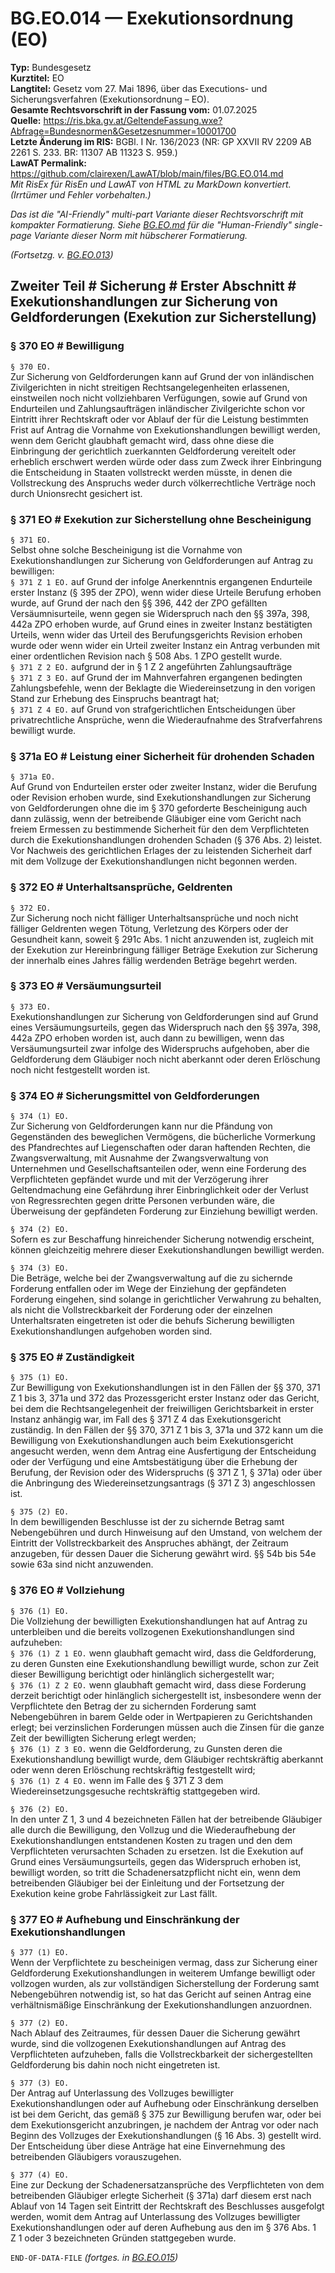 # BG.EO.014 — Exekutionsordnung (EO)
**Typ:** Bundesgesetz  
**Kurztitel:** EO  
**Langtitel:** Gesetz vom 27. Mai 1896, über das Executions- und Sicherungsverfahren (Exekutionsordnung – EO).  
**Gesamte Rechtsvorschrift in der Fassung vom:** 01.07.2025  
**Quelle:** https://ris.bka.gv.at/GeltendeFassung.wxe?Abfrage=Bundesnormen&Gesetzesnummer=10001700  
**Letzte Änderung im RIS:** BGBl. I Nr. 136/2023 (NR: GP XXVII RV 2209 AB 2261 S. 233. BR: 11307 AB 11323 S. 959.)  
**LawAT Permalink:** https://github.com/clairexen/LawAT/blob/main/files/BG.EO.014.md  
*Mit RisEx für RisEn und LawAT von HTML zu MarkDown konvertiert. (Irrtümer und Fehler vorbehalten.)*

*Das ist die "AI-Friendly" multi-part Variante dieser Rechtsvorschrift mit kompakter Formatierung. Siehe [BG.EO.md](BG.EO.md) für die "Human-Friendly" single-page Variante dieser Norm mit hübscherer Formatierung.*

*(Fortsetzg. v. [BG.EO.013](BG.EO.013.md))*

## Zweiter Teil # Sicherung # Erster Abschnitt # Exekutionshandlungen zur Sicherung von Geldforderungen (Exekution zur Sicherstellung)

### § 370 EO # Bewilligung

`§ 370 EO.`  
Zur Sicherung von Geldforderungen kann auf Grund der von inländischen Zivilgerichten in nicht streitigen Rechtsangelegenheiten erlassenen, einstweilen noch nicht vollziehbaren Verfügungen, sowie auf Grund von Endurteilen und Zahlungsaufträgen inländischer Zivilgerichte schon vor Eintritt ihrer Rechtskraft oder vor Ablauf der für die Leistung bestimmten Frist auf Antrag die Vornahme von Exekutionshandlungen bewilligt werden, wenn dem Gericht glaubhaft gemacht wird, dass ohne diese die Einbringung der gerichtlich zuerkannten Geldforderung vereitelt oder erheblich erschwert werden würde oder dass zum Zweck ihrer Einbringung die Entscheidung in Staaten vollstreckt werden müsste, in denen die Vollstreckung des Anspruchs weder durch völkerrechtliche Verträge noch durch Unionsrecht gesichert ist.

### § 371 EO # Exekution zur Sicherstellung ohne Bescheinigung

`§ 371 EO.`  
Selbst ohne solche Bescheinigung ist die Vornahme von Exekutionshandlungen zur Sicherung von Geldforderungen auf Antrag zu bewilligen:  
`§ 371 Z 1 EO.`
auf Grund der infolge Anerkenntnis ergangenen Endurteile erster Instanz (§ 395 der ZPO), wenn wider diese Urteile Berufung erhoben wurde, auf Grund der nach den §§ 396, 442 der ZPO gefällten Versäumnisurteile, wenn gegen sie Widerspruch nach den §§ 397a, 398, 442a ZPO erhoben wurde, auf Grund eines in zweiter Instanz bestätigten Urteils, wenn wider das Urteil des Berufungsgerichts Revision erhoben wurde oder wenn wider ein Urteil zweiter Instanz ein Antrag verbunden mit einer ordentlichen Revision nach § 508 Abs. 1 ZPO gestellt wurde.  
`§ 371 Z 2 EO.`
aufgrund der in § 1 Z 2 angeführten Zahlungsaufträge  
`§ 371 Z 3 EO.`
auf Grund der im Mahnverfahren ergangenen bedingten Zahlungsbefehle, wenn der Beklagte die Wiedereinsetzung in den vorigen Stand zur Erhebung des Einspruchs beantragt hat;  
`§ 371 Z 4 EO.`
auf Grund von strafgerichtlichen Entscheidungen über privatrechtliche Ansprüche, wenn die Wiederaufnahme des Strafverfahrens bewilligt wurde.

### § 371a EO # Leistung einer Sicherheit für drohenden Schaden

`§ 371a EO.`  
Auf Grund von Endurteilen erster oder zweiter Instanz, wider die Berufung oder Revision erhoben wurde, sind Exekutionshandlungen zur Sicherung von Geldforderungen ohne die im § 370 geforderte Bescheinigung auch dann zulässig, wenn der betreibende Gläubiger eine vom Gericht nach freiem Ermessen zu bestimmende Sicherheit für den dem Verpflichteten durch die Exekutionshandlungen drohenden Schaden (§ 376 Abs. 2) leistet. Vor Nachweis des gerichtlichen Erlages der zu leistenden Sicherheit darf mit dem Vollzuge der Exekutionshandlungen nicht begonnen werden.

### § 372 EO # Unterhaltsansprüche, Geldrenten

`§ 372 EO.`  
Zur Sicherung noch nicht fälliger Unterhaltsansprüche und noch nicht fälliger Geldrenten wegen Tötung, Verletzung des Körpers oder der Gesundheit kann, soweit § 291c Abs. 1 nicht anzuwenden ist, zugleich mit der Exekution zur Hereinbringung fälliger Beträge Exekution zur Sicherung der innerhalb eines Jahres fällig werdenden Beträge begehrt werden.

### § 373 EO # Versäumungsurteil

`§ 373 EO.`  
Exekutionshandlungen zur Sicherung von Geldforderungen sind auf Grund eines Versäumungsurteils, gegen das Widerspruch nach den §§ 397a, 398, 442a ZPO erhoben worden ist, auch dann zu bewilligen, wenn das Versäumungsurteil zwar infolge des Widerspruchs aufgehoben, aber die Geldforderung dem Gläubiger noch nicht aberkannt oder deren Erlöschung noch nicht festgestellt worden ist.

### § 374 EO # Sicherungsmittel von Geldforderungen

`§ 374 (1) EO.`  
Zur Sicherung von Geldforderungen kann nur die Pfändung von Gegenständen des beweglichen Vermögens, die bücherliche Vormerkung des Pfandrechtes auf Liegenschaften oder daran haftenden Rechten, die Zwangsverwaltung, mit Ausnahme der Zwangsverwaltung von Unternehmen und Gesellschaftsanteilen oder, wenn eine Forderung des Verpflichteten gepfändet wurde und mit der Verzögerung ihrer Geltendmachung eine Gefährdung ihrer Einbringlichkeit oder der Verlust von Regressrechten gegen dritte Personen verbunden wäre, die Überweisung der gepfändeten Forderung zur Einziehung bewilligt werden.

`§ 374 (2) EO.`  
Sofern es zur Beschaffung hinreichender Sicherung notwendig erscheint, können gleichzeitig mehrere dieser Exekutionshandlungen bewilligt werden.

`§ 374 (3) EO.`  
Die Beträge, welche bei der Zwangsverwaltung auf die zu sichernde Forderung entfallen oder im Wege der Einziehung der gepfändeten Forderung eingehen, sind solange in gerichtlicher Verwahrung zu behalten, als nicht die Vollstreckbarkeit der Forderung oder der einzelnen Unterhaltsraten eingetreten ist oder die behufs Sicherung bewilligten Exekutionshandlungen aufgehoben worden sind.

### § 375 EO # Zuständigkeit

`§ 375 (1) EO.`  
Zur Bewilligung von Exekutionshandlungen ist in den Fällen der §§ 370, 371 Z 1 bis 3, 371a und 372 das Prozessgericht erster Instanz oder das Gericht, bei dem die Rechtsangelegenheit der freiwilligen Gerichtsbarkeit in erster Instanz anhängig war, im Fall des § 371 Z 4 das Exekutionsgericht zuständig. In den Fällen der §§ 370, 371 Z 1 bis 3, 371a und 372 kann um die Bewilligung von Exekutionshandlungen auch beim Exekutionsgericht angesucht werden, wenn dem Antrag eine Ausfertigung der Entscheidung oder der Verfügung und eine Amtsbestätigung über die Erhebung der Berufung, der Revision oder des Widerspruchs (§ 371 Z 1, § 371a) oder über die Anbringung des Wiedereinsetzungsantrags (§ 371 Z 3) angeschlossen ist.

`§ 375 (2) EO.`  
In dem bewilligenden Beschlusse ist der zu sichernde Betrag samt Nebengebühren und durch Hinweisung auf den Umstand, von welchem der Eintritt der Vollstreckbarkeit des Anspruches abhängt, der Zeitraum anzugeben, für dessen Dauer die Sicherung gewährt wird. §§ 54b bis 54e sowie 63a sind nicht anzuwenden.

### § 376 EO # Vollziehung

`§ 376 (1) EO.`  
Die Vollziehung der bewilligten Exekutionshandlungen hat auf Antrag zu unterbleiben und die bereits vollzogenen Exekutionshandlungen sind aufzuheben:  
`§ 376 (1) Z 1 EO.`
wenn glaubhaft gemacht wird, dass die Geldforderung, zu deren Gunsten eine Exekutionshandlung bewilligt wurde, schon zur Zeit dieser Bewilligung berichtigt oder hinlänglich sichergestellt war;  
`§ 376 (1) Z 2 EO.`
wenn glaubhaft gemacht wird, dass diese Forderung derzeit berichtigt oder hinlänglich sichergestellt ist, insbesondere wenn der Verpflichtete den Betrag der zu sichernden Forderung samt Nebengebühren in barem Gelde oder in Wertpapieren zu Gerichtshanden erlegt; bei verzinslichen Forderungen müssen auch die Zinsen für die ganze Zeit der bewilligten Sicherung erlegt werden;  
`§ 376 (1) Z 3 EO.`
wenn die Geldforderung, zu Gunsten deren die Exekutionshandlung bewilligt wurde, dem Gläubiger rechtskräftig aberkannt oder wenn deren Erlöschung rechtskräftig festgestellt wird;  
`§ 376 (1) Z 4 EO.`
wenn im Falle des § 371 Z 3 dem Wiedereinsetzungsgesuche rechtskräftig stattgegeben wird.

`§ 376 (2) EO.`  
In den unter Z 1, 3 und 4 bezeichneten Fällen hat der betreibende Gläubiger alle durch die Bewilligung, den Vollzug und die Wiederaufhebung der Exekutionshandlungen entstandenen Kosten zu tragen und den dem Verpflichteten verursachten Schaden zu ersetzen. Ist die Exekution auf Grund eines Versäumungsurteils, gegen das Widerspruch erhoben ist, bewilligt worden, so tritt die Schadenersatzpflicht nicht ein, wenn dem betreibenden Gläubiger bei der Einleitung und der Fortsetzung der Exekution keine grobe Fahrlässigkeit zur Last fällt.

### § 377 EO # Aufhebung und Einschränkung der Exekutionshandlungen

`§ 377 (1) EO.`  
Wenn der Verpflichtete zu bescheinigen vermag, dass zur Sicherung einer Geldforderung Exekutionshandlungen in weiterem Umfange bewilligt oder vollzogen wurden, als zur vollständigen Sicherstellung der Forderung samt Nebengebühren notwendig ist, so hat das Gericht auf seinen Antrag eine verhältnismäßige Einschränkung der Exekutionshandlungen anzuordnen.

`§ 377 (2) EO.`  
Nach Ablauf des Zeitraumes, für dessen Dauer die Sicherung gewährt wurde, sind die vollzogenen Exekutionshandlungen auf Antrag des Verpflichteten aufzuheben, falls die Vollstreckbarkeit der sichergestellten Geldforderung bis dahin noch nicht eingetreten ist.

`§ 377 (3) EO.`  
Der Antrag auf Unterlassung des Vollzuges bewilligter Exekutionshandlungen oder auf Aufhebung oder Einschränkung derselben ist bei dem Gericht, das gemäß § 375 zur Bewilligung berufen war, oder bei dem Exekutionsgericht anzubringen, je nachdem der Antrag vor oder nach Beginn des Vollzuges der Exekutionshandlungen (§ 16 Abs. 3) gestellt wird. Der Entscheidung über diese Anträge hat eine Einvernehmung des betreibenden Gläubigers vorauszugehen.

`§ 377 (4) EO.`  
Eine zur Deckung der Schadenersatzansprüche des Verpflichteten von dem betreibenden Gläubiger erlegte Sicherheit (§ 371a) darf diesem erst nach Ablauf von 14 Tagen seit Eintritt der Rechtskraft des Beschlusses ausgefolgt werden, womit dem Antrag auf Unterlassung des Vollzuges bewilligter Exekutionshandlungen oder auf deren Aufhebung aus den im § 376 Abs. 1 Z 1 oder 3 bezeichneten Gründen stattgegeben wurde.

`END-OF-DATA-FILE` *(fortges. in [BG.EO.015](BG.EO.015.md))*
